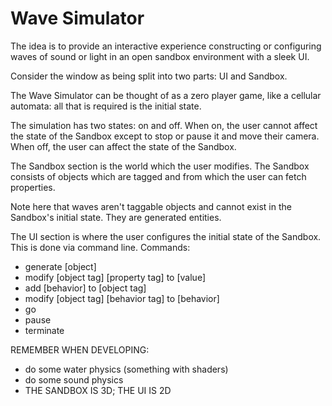 Wave Simulator
=
The idea is to provide an interactive experience constructing
or configuring waves of sound or light in an open sandbox
environment with a sleek UI.

Consider the window as being split into two parts: UI and Sandbox.

The Wave Simulator can be thought of as a zero player game, like
a cellular automata: all that is required is the initial state.

The simulation has two states: on and off. When on, the user cannot
affect the state of the Sandbox except to stop or pause it and move their camera.
When off, the user can affect the state of the Sandbox.

The Sandbox section is the world which the user modifies. The Sandbox
consists of objects which are tagged and from which the user can
fetch properties.

Note here that waves aren't taggable objects and cannot
exist in the Sandbox's initial state. They are generated
entities.

The UI section is where the user configures the initial state of
the Sandbox. This is done via command line. Commands:
- generate [object]
- modify [object tag] [property tag] to [value]
- add [behavior] to [object tag]
- modify [object tag] [behavior tag] to [behavior]
- go
- pause
- terminate

REMEMBER WHEN DEVELOPING:

- do some water physics (something with shaders)
- do some sound physics
- THE SANDBOX IS 3D; THE UI IS 2D